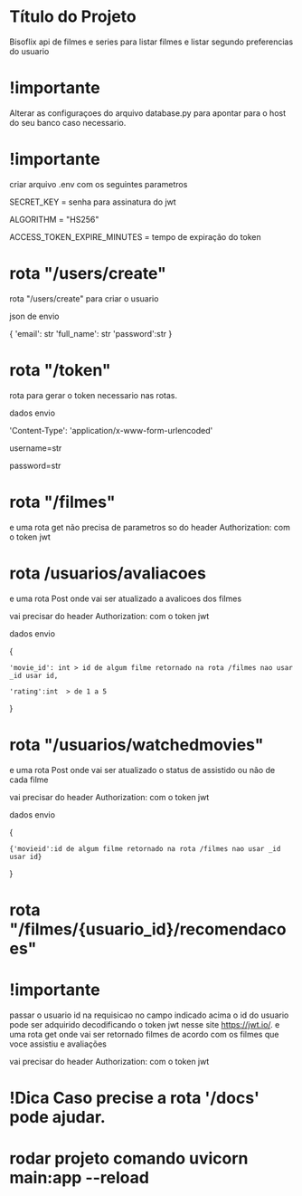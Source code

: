 
# Título do Projeto

Bisoflix api de filmes e series para listar filmes e listar segundo preferencias do usuario

# !importante 

Alterar as configuraçoes do arquivo database.py para apontar para o host do seu banco caso necessario.

# !importante
criar arquivo  .env com os seguintes parametros

SECRET_KEY = senha para assinatura do jwt

ALGORITHM = "HS256"

ACCESS_TOKEN_EXPIRE_MINUTES = tempo de expiração do token

# rota "/users/create"

rota "/users/create"  para criar o usuario

json de envio 

{
    'email': str 
    'full_name': str 
    'password':str
}

# rota "/token"
rota para gerar o token necessario nas rotas.

dados envio

'Content-Type': 'application/x-www-form-urlencoded'

username=str

password=str

# rota "/filmes"
e uma rota get não precisa de parametros so do header Authorization: com o token jwt

# rota /usuarios/avaliacoes 
e uma rota Post onde vai ser atualizado a avalicoes dos filmes

vai precisar do header Authorization: com o token jwt

dados envio

{

    'movie_id': int > id de algum filme retornado na rota /filmes nao usar _id usar id,

    'rating':int  > de 1 a 5
}

# rota "/usuarios/watchedmovies"

e uma rota Post onde vai ser atualizado o status de assistido ou não de cada filme

vai precisar do header Authorization: com o token jwt

dados envio

{

    {'movieid':id de algum filme retornado na rota /filmes nao usar _id usar id}
}


# rota "/filmes/{usuario_id}/recomendacoes"
# !importante 
passar o usuario id na requisicao no campo indicado acima o id do usuario pode ser adquirido decodificando o token jwt nesse site https://jwt.io/.
e uma rota get onde vai ser retornado filmes de acordo com os filmes que voce assistiu e avaliações 

vai precisar do header Authorization: com o token jwt 


# !Dica Caso precise a rota '/docs' pode ajudar.

# rodar projeto comando  uvicorn main:app --reload












